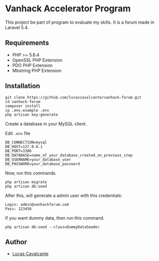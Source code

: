 # Vanhack Accelerator Program

This project be part of program to evaluate my skills. It is a forum made in Laravel 5.4.

## Requirements

- PHP >= 5.6.4
- OpenSSL PHP Extension
- PDO PHP Extension
- Mbstring PHP Extension

## Installation

```
git clone https://github.com/lucascavalcante/vanhack-forum.git
cd vanhack-forum
composer install
cp .env.example .env
php artisan key:generate
```
Create a database in your MySQL client.

Edit `.env` file
```
DB_CONNECTION=mysql
DB_HOST=127.0.0.1
DB_PORT=3306
DB_DATABASE=name_of_your_database_created_on_previous_step
DB_USERNAME=your_database_user
DB_PASSWORD=your_database_password
```
Now, run this commands.
```
php artisan migrate
php artisan db:seed
```
After this, will generate a admin user with this credentials:
```
Login: admin@vanhackforum.com
Pass: 123456
```

If you want dummy data, then run this command.
```
php artisan db:seed --class=DummyDataSeeder
```

## Author

- [Lucas Cavalcante](http://lucascavalcante.com.br)
